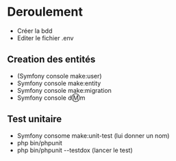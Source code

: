 # Deroulement
- Créer la bdd
- Editer le fichier .env

## Creation des entités
- (Symfony console make:user)
- Symfony console make:entity
- Symfony console make:migration
- Symfony console d:m:m

## Test unitaire
- Symfony consome make:unit-test (lui donner un nom)
- php bin/phpunit
- php bin/phpunit --testdox (lancer le test)